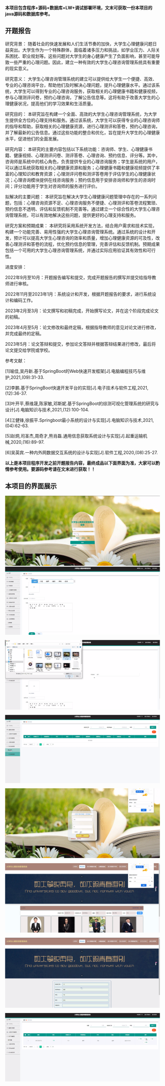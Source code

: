 ****本项目包含程序+源码+数据库+LW+调试部署环境，文末可获取一份本项目的java源码和数据库参考。****

## ******开题报告******

研究背景：
随着社会的快速发展和人们生活节奏的加快，大学生心理健康问题日益突出。大学生作为一个特殊群体，面临着诸多压力和挑战，如学业压力、人际关系困扰、职业规划等。这些问题对大学生的身心健康产生了负面影响，甚至可能导致一些严重的心理问题。因此，建立一种有效的大学生心理咨询管理系统具有重要的现实意义。

研究意义：
大学生心理咨询管理系统的建立可以提供给大学生一个便捷、高效、专业的心理咨询平台，帮助他们及时解决心理问题，提升心理健康水平。通过该系统，大学生可以得到专业的心理咨询服务，获取相关的心理健康书籍和健康视频，参与心理测评问卷，预约心理咨询，了解公告信息等。这将有助于改善大学生的心理健康状况，提高他们的学习效果和生活质量。

研究目的：
本研究旨在构建一个全面、高效的大学生心理咨询管理系统，为大学生提供全方位的心理支持和服务。通过该系统，大学生可以获得专业的心理咨询师的指导和帮助，获取相关的心理健康资源，进行心理测评和答卷，预约心理咨询，并了解最新的公告信息。通过这些功能的整合和优化，旨在提升大学生的心理健康水平，促进他们的全面发展。

研究内容：
本研究的主要内容包括以下系统功能：咨询师、学生、心理健康书籍、健康视频、心理测评问卷、测评答卷、心理咨询、预约信息、评分等。其中，咨询师是系统中的核心角色，负责提供专业的心理咨询服务；学生是系统的用户，可以通过系统获取相关的心理健康资源和服务；心理健康书籍和健康视频提供了丰富的心理知识和教育资源；心理测评问卷和测评答卷用于评估学生的心理健康状况；心理咨询模块提供在线咨询服务；预约信息用于安排咨询师和学生的咨询时间；评分功能用于学生对咨询师的服务进行评价。

拟解决的主要问题：
本研究旨在解决大学生心理健康问题管理中存在的一系列问题，包括：心理咨询资源不足、心理咨询服务不便捷、心理测评和答卷流程繁琐、预约信息不透明、评估和反馈机制不完善等。通过建立一个综合性的大学生心理咨询管理系统，可以有效地解决这些问题，提供更好的心理支持和服务。

研究方案和预期成果：
本研究将采用系统开发方法，结合用户需求和技术实现，构建一个功能完善、易用性强的大学生心理咨询管理系统。通过系统的设计和开发，预计可以提高大学生心理咨询的效率和质量，增加心理健康资源的可及性，改善心理测评和答卷的流程，优化预约信息的管理，完善评估和反馈机制。预期成果包括一个可用的大学生心理咨询管理系统，并通过实际应用验证其有效性和可行性。

进度安排：

2022年9月至10月：开题报告编写和提交，完成开题报告的撰写并提交给指导教师进行审核。

2022年11月至2023年1月：系统设计和开发，根据开题报告的要求，进行系统设计和编码工作。

2023年2月至3月：论文撰写和初稿完成，开始撰写论文，并在这个阶段完成论文的初稿。

2023年4月至5月：论文修改和最终定稿，根据指导教师的意见对论文进行修改，并完成最终的定稿。

2023年5月：论文答辩和提交，参加论文答辩并根据答辩结果进行修改，最后将论文提交给学院或学校。

参考文献：

[1]喻佳,吴丹新.基于SpringBoot的Web快速开发框架[J].电脑编程技巧与维护,2021,(09):31-33.

[2]李鹏.基于SpringBoot快速开发平台的实现[J].电子技术与软件工程,2021,(12):36-37.

[3]叶开平,蔡维晟,陈家敏,邓斯妮.基于SpringBoot的综测可视化管理系统的研究与设计[J].电脑知识与技术,2021,(12):100-104.

[4]江健锋,徐振平.Springboot最小系统的设计与实现[J].电脑知识与技术,2021,(04):62-63.

[5]赵炯,司圣杰,周奇才,熊肖磊.通用信息获取系统设计与实现[J].起重运输机械,2020,(16):89-97.

[6]吴英宾.一种内外网数据交互系统的设计与实现[J].软件工程,2020,(08):25-27.

****以上是本项目程序开发之前开题报告内容，最终成品以下面界面为准，大家可以酌情参考使用。要源码参考请在文末进行获取！！****

## ******本项目的界面展示******

![](./res/6b4986aaf68a462e90e925b79dfe10e1.png)![](./res/cb91f808018346d585f87ea5444831a4.png)

![](./res/f2eda98e1a644a11a9462bf49c5214d0.png)

![](./res/f3e3f05d41864ccdaf4b6aa190db4684.png)

![](./res/f77ece264b844fd4968825e7115643fe.png)

![](./res/cbe217b73e6b46c28ef4d8204bc72d4d.png)

![](./res/a2ed7176957742a8bfca65ea4a468140.png)

![](./res/3f42446309d74d5a9af4c9670072bfe2.png)

